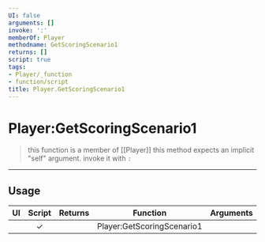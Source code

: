 ```yaml
---
UI: false
arguments: []
invoke: ':'
memberOf: Player
methodname: GetScoringScenario1
returns: []
script: true
tags:
- Player/_function
- function/script
title: Player.GetScoringScenario1
---
```

# Player:GetScoringScenario1
> this function is a member of [[Player]]
> this method expects an implicit "self" argument. invoke it with `:`
-----
## Usage
|  UI | Script | Returns | Function | Arguments |
|:---:|:------:|-------:|:--------:|:---------|
| |✓||Player:GetScoringScenario1||

